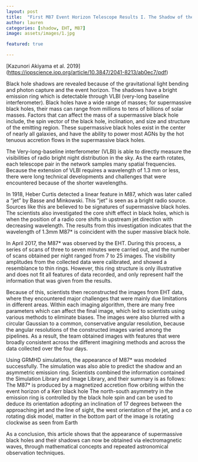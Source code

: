 ```yaml
---
layout: post
title:  "First M87 Event Horizon Telescope Results I. The Shadow of the Supermassive Black Hole"
author: lauren
categories: [shadow, EHT, M87]
image: assets/images/1.jpg

featured: true

---
```

[Kazunori Akiyama et al. 2019] (https://iopscience.iop.org/article/10.3847/2041-8213/ab0ec7/pdf)

Black hole shadows are revealed because of the gravitational light bending and photon capture and the event horizon. The shadows have a bright emission ring which is detectable through VLBI (very-long baseline interferometer). Black holes have a wide range of masses; for supermassive black holes, their mass can range from millions to tens of billions of solar masses. Factors that can affect the mass of a supermassive black hole include, the spin vector of the black hole, inclination, and size and structure of the emitting region. These supermassive black holes exist in the center of nearly all galaxies, and have the ability to power most AGNs by the hot tenuous accretion flows in the supermassive black holes. 

The Very-long-baseline interferometer (VLBI) is able to directly measure the visibilities of radio bright night distribution in the sky. As the earth rotates, each telescope pair in the network samples many spatial frequencies. Because the extension of VLBI requires a wavelength of 1.3 mm or less, there were long technical developments and challenges that were encountered because of the shorter wavelengths. 

In 1918, Heber Curtis detected a linear feature in M87, which was later called a “jet” by Basse and Minkowski. This “jet” is seen as a bright radio source. Sources like this are believed to be signatures of supermassive black holes. The scientists also investigated the core shift effect in black holes, which is when the position of a radio core shifts in upstream jet direction with decreasing wavelength. The results from this investigation indicates that the wavelength of 1.3mm M87* is coincident with the super massive black hole. 

In April 2017, the M87* was observed by the EHT. During this process, a series of scans of three to seven minutes were carried out, and the number of scans obtained per night ranged from 7 to 25 images. The visibility amplitudes from the collected data were calibrated, and showed a resemblance to thin rings. However, this ring structure is only illustrative and does not fit all features of data recorded, and only represent half the information that was given from the results. 

Because of this, scientists then reconstructed the images from EHT data, where they encountered major challenges that were mainly due limitations in different areas. Within each imaging algorithm, there are many free parameters which can affect the final image, which led to scientists using various methods to eliminate biases. The images were also blurred with a circular Gaussian to a common, conservative angular resolution, because the angular resolutions of the constructed images varied among the pipelines.  As a result, the team obtained images with features that were broadly consistent across the different imagining methods and across the data collected over the four days. 

Using GRMHD simulations, the appearance of M87* was modeled successfully. The simulation was also able to predict the shadow and an asymmetric emission ring. Scientists combined the information contained  the Simulation Library and Image Library, and their summary is as follows:
The M87* is produced by a magnetized accretion flow orbiting within the event horizon of a Kerr black hole
The north-south asymmetry in the emission ring is controlled by the black hole spin and can be used to deduce its orientation
adopting an inclination of 17 degrees between the approaching jet and the line of sight, the west orientation of the jet, and a co rotating disk model, matter in the bottom part of the image is rotating clockwise as seen from Earth 

As a conclusion, this article shows that the appearance of supermassive black holes and their shadows can now be obtained via electromagnetic waves, through mathematical concepts and repeated astronomical observation techniques. 
